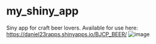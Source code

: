 # my_shiny_app
Siny app for craft beer lovers.
Available for use here: https://daniel23rapps.shinyapps.io/BJCP_BEER/
![image](https://github.com/Dpdot/my_shiny_app/assets/81508363/4f77c4f4-9358-4274-aef6-4bf2d1f6c28c)
